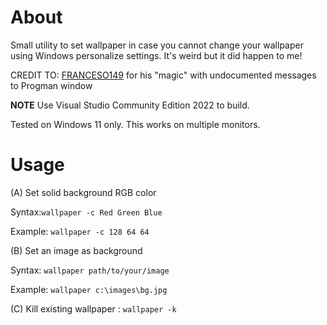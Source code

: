 About
=
Small utility to set wallpaper in case you cannot change your wallpaper using Windows personalize settings. It's weird but it did happen to me! 

CREDIT TO:  [FRANCESO149](https://github.com/Francesco149/weebp) for his "magic" with undocumented messages to Progman window

__NOTE__ Use Visual Studio Community Edition 2022 to build. 

Tested on Windows 11 only. This works on multiple monitors.

Usage
=
(A) Set solid background RGB color

Syntax:`wallpaper -c Red Green Blue`

Example: `wallpaper -c 128 64 64`

(B) Set an image as background

Syntax:  `wallpaper path/to/your/image`

Example: `wallpaper c:\images\bg.jpg`

(C) Kill existing wallpaper : `wallpaper -k`

